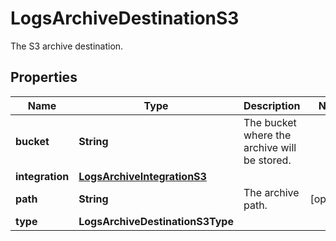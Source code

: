 # LogsArchiveDestinationS3

The S3 archive destination.

## Properties

| Name            | Type                                                        | Description                                  | Notes      |
| --------------- | ----------------------------------------------------------- | -------------------------------------------- | ---------- |
| **bucket**      | **String**                                                  | The bucket where the archive will be stored. |
| **integration** | [**LogsArchiveIntegrationS3**](LogsArchiveIntegrationS3.md) |                                              |
| **path**        | **String**                                                  | The archive path.                            | [optional] |
| **type**        | **LogsArchiveDestinationS3Type**                            |                                              |
